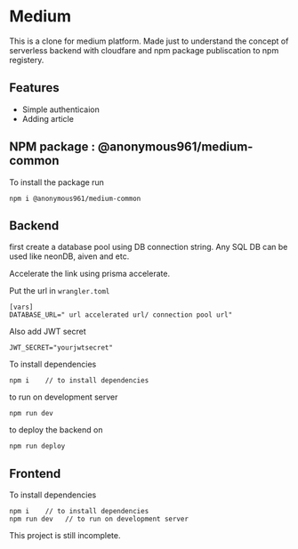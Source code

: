 # Medium

This is a clone for medium platform. Made just to understand the concept of serverless backend with cloudfare and npm package publiscation to npm registery.

## Features

- Simple authenticaion
- Adding article

## NPM package : @anonymous961/medium-common

To install the package run

```
npm i @anonymous961/medium-common
```

## Backend

first create a database pool using DB connection string.
Any SQL DB can be used like neonDB, aiven and etc.

Accelerate the link using prisma accelerate.

Put the url in `wrangler.toml`

```
[vars]
DATABASE_URL=" url accelerated url/ connection pool url"
```

Also add JWT secret

```
JWT_SECRET="yourjwtsecret"
```

To install dependencies

```
npm i    // to install dependencies
```

to run on development server

```
npm run dev
```

to deploy the backend on

```
npm run deploy
```

## Frontend

To install dependencies

```
npm i    // to install dependencies
npm run dev   // to run on development server
```

This project is still incomplete.
